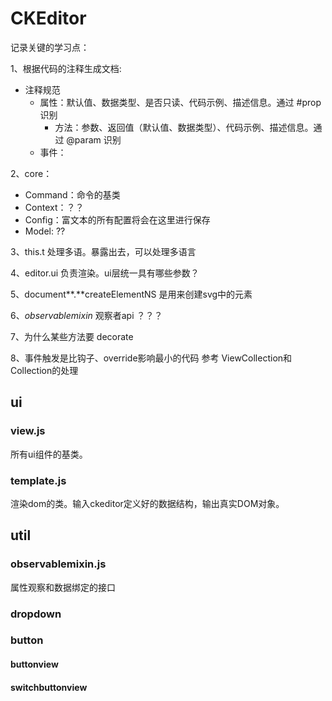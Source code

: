 # CKEditor

记录关键的学习点：

1、根据代码的注释生成文档:

 - 注释规范
   	- 属性：默认值、数据类型、是否只读、代码示例、描述信息。通过 #prop 识别
      	- 方法：参数、返回值（默认值、数据类型）、代码示例、描述信息。通过 @param 识别
   	- 事件：

2、core：

+ Command：命令的基类
+ Context：？？
+ Config：富文本的所有配置将会在这里进行保存
+ Model: ?? 

3、this.t  处理多语。暴露出去，可以处理多语言

4、editor.ui  负责渲染。ui层统一具有哪些参数？

5、document**.**createElementNS  是用来创建svg中的元素

6、*observablemixin* 观察者api ？？？

7、为什么某些方法要 decorate

8、事件触发是比钩子、override影响最小的代码  参考 ViewCollection和Collection的处理

### 

## ui

### view.js

所有ui组件的基类。

### template.js

渲染dom的类。输入ckeditor定义好的数据结构，输出真实DOM对象。



## util

### observablemixin.js

属性观察和数据绑定的接口







### dropdown

### button

#### buttonview



#### switchbuttonview



